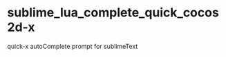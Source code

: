 sublime_lua_complete_quick_cocos2d-x
====================================
quick-x autoComplete prompt for sublimeText
